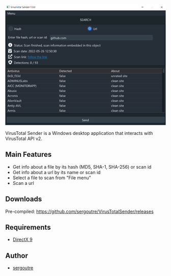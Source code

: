 ![Screenshot](VirusTotalSender.png)

VirusTotal Sender is a Windows desktop application that interacts with VirusTotal API v2.

Main Features
---
- Get info about a file by its hash (MD5, SHA-1, SHA-256) or scan id
- Get info about a url by its name or scan id
- Select a file to scan from "File menu"
- Scan a url

Downloads
---
Pre-compiled: https://github.com/sergoutre/VirusTotalSender/releases

Requirements
---
- [DirectX 9](https://www.microsoft.com/en-us/download/35)

Author
---
- [sergoutre](https://github.com/sergoutre)

